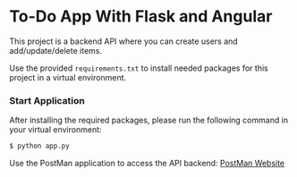 # To-Do App With Flask and Angular

This project is a backend API where you can create users and add/update/delete items.

Use the provided `requirements.txt` to install needed packages for this project in a virtual environment.

### Start Application
After installing the required packages, please run the following command in your virtual environment:

```bash
$ python app.py
```

Use the PostMan application to access the API backend: [PostMan Website](https://www.getpostman.com/ "Postman Website")

